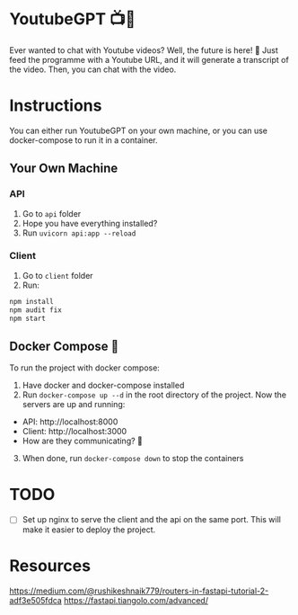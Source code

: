 # YoutubeGPT 📺🤖

Ever wanted to chat with Youtube videos? Well, the future is here! 🚀
Just feed the programme with a Youtube URL, and it will generate a transcript of the video. Then, you can chat with the video.

# Instructions
You can either run YoutubeGPT on your own machine, or you can use docker-compose to run it in a container.
## Your Own Machine

### API
1. Go to `api` folder
2. Hope you have everything installed?
3. Run `uvicorn api:app --reload `

### Client
1. Go to `client` folder
2. Run: 
```bash
npm install
npm audit fix
npm start
```

## Docker Compose 🐳

To run the project with docker compose:

1. Have docker and docker-compose installed
2. Run `docker-compose up --d` in the root directory of the project. Now the servers are up and running:
* API: http://localhost:8000
* Client: http://localhost:3000
* How are they communicating? 🤔
3. When done, run `docker-compose down` to stop the containers

# TODO
- [ ] Set up nginx to serve the client and the api on the same port. This will make it easier to deploy the project.

# Resources
https://medium.com/@rushikeshnaik779/routers-in-fastapi-tutorial-2-adf3e505fdca
https://fastapi.tiangolo.com/advanced/
